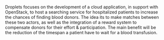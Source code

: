 
Droplets focuses on the development of a cloud application,
in support with OpenStack, to host a searching service for 
hospitalized patients to increase the chances of finding 
blood donors.
The idea its to make matches between these two actors, 
as well as the integration of a reward system to compensate 
donors for their effort & participation. The main benefit 
will be the reduction of the timespan a patient have to 
wait for a blood transfusion.
